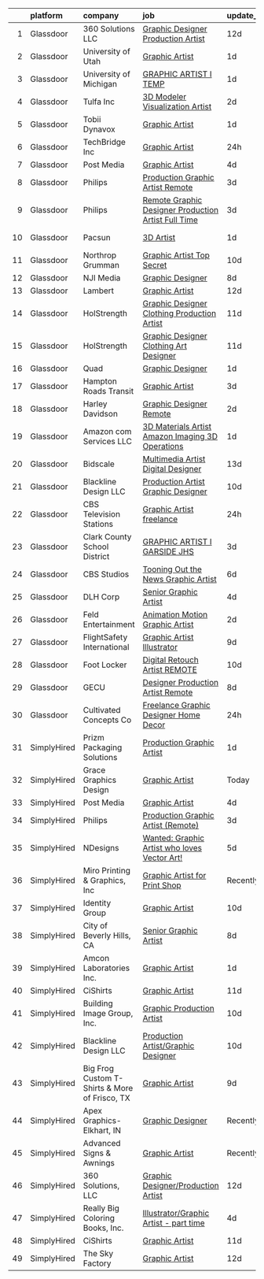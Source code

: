 

|    | platform    | company                                       | job                                                                                                                                                                                                                                                                                                                         | update_time   | location           |
|---:|:------------|:----------------------------------------------|:----------------------------------------------------------------------------------------------------------------------------------------------------------------------------------------------------------------------------------------------------------------------------------------------------------------------------|:--------------|:-------------------|
|  1 | Glassdoor   | 360 Solutions  LLC                            | [Graphic Designer Production Artist](https://www.glassdoor.com/partner/jobListing.htm?pos=110&ao=1136043&s=58&guid=000001825306629aada8ad67eae904e9&src=GD_JOB_AD&t=SR&vt=w&ea=1&cs=1_d939f4ba&cb=1659250304006&jobListingId=1008012371190&jrtk=3-0-1g99gcolrkclr801-1g99gcomcgagg800-f4c49b702624eefb-)                    | 12d           | Remote             |
|  2 | Glassdoor   | University of Utah                            | [Graphic Artist](https://www.glassdoor.com/partner/jobListing.htm?pos=124&ao=1136043&s=58&guid=000001825306629aada8ad67eae904e9&src=GD_JOB_AD&t=SR&vt=w&cs=1_372b8ad2&cb=1659250304009&jobListingId=1008038067034&jrtk=3-0-1g99gcolrkclr801-1g99gcomcgagg800-ddc4a403686d29f8-)                                             | 1d            | Salt Lake City, UT |
|  3 | Glassdoor   | University of Michigan                        | [GRAPHIC ARTIST I  TEMP ](https://www.glassdoor.com/partner/jobListing.htm?pos=111&ao=1136043&s=58&guid=000001825306629aada8ad67eae904e9&src=GD_JOB_AD&t=SR&vt=w&cs=1_5c7bb022&cb=1659250304006&jobListingId=1008037495944&jrtk=3-0-1g99gcolrkclr801-1g99gcomcgagg800-380de93c6255b11a-)                                    | 1d            | Ann Arbor, MI      |
|  4 | Glassdoor   | Tulfa Inc                                     | [3D Modeler Visualization Artist](https://www.glassdoor.com/partner/jobListing.htm?pos=103&ao=1136043&s=58&guid=000001825306629aada8ad67eae904e9&src=GD_JOB_AD&t=SR&vt=w&ea=1&cs=1_c1b00794&cb=1659250304006&jobListingId=1008036719955&jrtk=3-0-1g99gcolrkclr801-1g99gcomcgagg800-ab72be3e8d6fb9f7-)                       | 2d            | Remote             |
|  5 | Glassdoor   | Tobii Dynavox                                 | [Graphic Artist](https://www.glassdoor.com/partner/jobListing.htm?pos=120&ao=1136043&s=58&guid=000001825306629aada8ad67eae904e9&src=GD_JOB_AD&t=SR&vt=w&ea=1&cs=1_e5b12373&cb=1659250304008&jobListingId=1008039073915&jrtk=3-0-1g99gcolrkclr801-1g99gcomcgagg800-fc81810ad16d88cb-)                                        | 1d            | Pittsburgh, PA     |
|  6 | Glassdoor   | TechBridge  Inc                               | [Graphic Artist](https://www.glassdoor.com/partner/jobListing.htm?pos=106&ao=1136043&s=58&guid=000001825306629aada8ad67eae904e9&src=GD_JOB_AD&t=SR&vt=w&cs=1_8397d9ff&cb=1659250304006&jobListingId=1008039858502&jrtk=3-0-1g99gcolrkclr801-1g99gcomcgagg800-0ea4eb3474ffe83c-)                                             | 24h           | Remote             |
|  7 | Glassdoor   | Post Media                                    | [Graphic Artist](https://www.glassdoor.com/partner/jobListing.htm?pos=104&ao=1136043&s=58&guid=000001825306629aada8ad67eae904e9&src=GD_JOB_AD&t=SR&vt=w&ea=1&cs=1_8ff363f8&cb=1659250304006&jobListingId=1008030883161&jrtk=3-0-1g99gcolrkclr801-1g99gcomcgagg800-41e596919d0c4bab-)                                        | 4d            | Remote             |
|  8 | Glassdoor   | Philips                                       | [Production Graphic Artist  Remote ](https://www.glassdoor.com/partner/jobListing.htm?pos=108&ao=1136043&s=58&guid=000001825306629aada8ad67eae904e9&src=GD_JOB_AD&t=SR&vt=w&ea=1&cs=1_48dbec9e&cb=1659250304006&jobListingId=1008034190528&jrtk=3-0-1g99gcolrkclr801-1g99gcomcgagg800-26fd40e036deb94a-)                    | 3d            | Amarillo, TX       |
|  9 | Glassdoor   | Philips                                       | [Remote Graphic Designer Production Artist   Full Time](https://www.glassdoor.com/partner/jobListing.htm?pos=121&ao=1136043&s=58&guid=000001825306629aada8ad67eae904e9&src=GD_JOB_AD&t=SR&vt=w&ea=1&cs=1_3050f271&cb=1659250304009&jobListingId=1008032988603&jrtk=3-0-1g99gcolrkclr801-1g99gcomcgagg800-70d801ecd70d89df-) | 3d            | Bakersfield, CA    |
| 10 | Glassdoor   | Pacsun                                        | [3D Artist](https://www.glassdoor.com/partner/jobListing.htm?pos=107&ao=1136043&s=58&guid=000001825306629aada8ad67eae904e9&src=GD_JOB_AD&t=SR&vt=w&cs=1_3416c23a&cb=1659250304006&jobListingId=1008037504876&jrtk=3-0-1g99gcolrkclr801-1g99gcomcgagg800-d0e4861345e9076d-)                                                  | 1d            | Anaheim, CA        |
| 11 | Glassdoor   | Northrop Grumman                              | [Graphic Artist   Top Secret](https://www.glassdoor.com/partner/jobListing.htm?pos=116&ao=1136043&s=58&guid=000001825306629aada8ad67eae904e9&src=GD_JOB_AD&t=SR&vt=w&cs=1_9c5f1c32&cb=1659250304007&jobListingId=1008018638113&jrtk=3-0-1g99gcolrkclr801-1g99gcomcgagg800-0ab52efdf51f1e04-)                                | 10d           | Beale AFB, CA      |
| 12 | Glassdoor   | NJI Media                                     | [Graphic Designer](https://www.glassdoor.com/partner/jobListing.htm?pos=122&ao=1136043&s=58&guid=000001825306629aada8ad67eae904e9&src=GD_JOB_AD&t=SR&vt=w&cs=1_5ea90db3&cb=1659250304009&jobListingId=1008023237116&jrtk=3-0-1g99gcolrkclr801-1g99gcomcgagg800-fa0cc44d26a03547-)                                           | 8d            | Remote             |
| 13 | Glassdoor   | Lambert                                       | [Graphic Artist](https://www.glassdoor.com/partner/jobListing.htm?pos=115&ao=1136043&s=58&guid=000001825306629aada8ad67eae904e9&src=GD_JOB_AD&t=SR&vt=w&ea=1&cs=1_b050089a&cb=1659250304007&jobListingId=1008013459510&jrtk=3-0-1g99gcolrkclr801-1g99gcomcgagg800-7e575080a18570c8-)                                        | 12d           | Remote             |
| 14 | Glassdoor   | HolStrength                                   | [Graphic Designer Clothing Production Artist](https://www.glassdoor.com/partner/jobListing.htm?pos=112&ao=1136043&s=58&guid=000001825306629aada8ad67eae904e9&src=GD_JOB_AD&t=SR&vt=w&ea=1&cs=1_138eb916&cb=1659250304006&jobListingId=1008014765980&jrtk=3-0-1g99gcolrkclr801-1g99gcomcgagg800-70573db1b942a1a6-)           | 11d           | Remote             |
| 15 | Glassdoor   | HolStrength                                   | [Graphic Designer Clothing Art Designer](https://www.glassdoor.com/partner/jobListing.htm?pos=125&ao=1136043&s=58&guid=000001825306629aada8ad67eae904e9&src=GD_JOB_AD&t=SR&vt=w&ea=1&cs=1_d472d594&cb=1659250304010&jobListingId=1008014791743&jrtk=3-0-1g99gcolrkclr801-1g99gcomcgagg800-286bfbe2405daac3-)                | 11d           | Remote             |
| 16 | Glassdoor   | Quad                                          | [Graphic Designer](https://www.glassdoor.com/partner/jobListing.htm?pos=119&ao=1136043&s=58&guid=000001825306629aada8ad67eae904e9&src=GD_JOB_AD&t=SR&vt=w&cs=1_e164a2f7&cb=1659250304008&jobListingId=1008037687551&jrtk=3-0-1g99gcolrkclr801-1g99gcomcgagg800-10c0ef89ca79d970-)                                           | 1d            | Remote             |
| 17 | Glassdoor   | Hampton Roads Transit                         | [Graphic Artist](https://www.glassdoor.com/partner/jobListing.htm?pos=118&ao=1136043&s=58&guid=000001825306629aada8ad67eae904e9&src=GD_JOB_AD&t=SR&vt=w&cs=1_840af4f7&cb=1659250304007&jobListingId=1008032758294&jrtk=3-0-1g99gcolrkclr801-1g99gcomcgagg800-20d760ca0f5d9f40-)                                             | 3d            | Norfolk, VA        |
| 18 | Glassdoor   | Harley Davidson                               | [Graphic Designer   Remote](https://www.glassdoor.com/partner/jobListing.htm?pos=114&ao=1136043&s=58&guid=000001825306629aada8ad67eae904e9&src=GD_JOB_AD&t=SR&vt=w&cs=1_81c2305a&cb=1659250304006&jobListingId=1008036659487&jrtk=3-0-1g99gcolrkclr801-1g99gcomcgagg800-aecb001e5638e11a-)                                  | 2d            | Milwaukee, WI      |
| 19 | Glassdoor   | Amazon com Services LLC                       | [3D Materials Artist  Amazon Imaging 3D Operations](https://www.glassdoor.com/partner/jobListing.htm?pos=130&ao=1136043&s=58&guid=000001825306629aada8ad67eae904e9&src=GD_JOB_AD&t=SR&vt=w&cs=1_d522909c&cb=1659250304010&jobListingId=1008037198994&jrtk=3-0-1g99gcolrkclr801-1g99gcomcgagg800-6a768a7e0c0ce907-)          | 1d            | New York, NY       |
| 20 | Glassdoor   | Bidscale                                      | [Multimedia Artist  Digital Designer](https://www.glassdoor.com/partner/jobListing.htm?pos=128&ao=1136043&s=58&guid=000001825306629aada8ad67eae904e9&src=GD_JOB_AD&t=SR&vt=w&ea=1&cs=1_71d36d2b&cb=1659250304010&jobListingId=1008010868202&jrtk=3-0-1g99gcolrkclr801-1g99gcomcgagg800-5aec55e9ddfeffe6-)                   | 13d           | Remote             |
| 21 | Glassdoor   | Blackline Design LLC                          | [Production Artist Graphic Designer](https://www.glassdoor.com/partner/jobListing.htm?pos=105&ao=1136043&s=58&guid=000001825306629aada8ad67eae904e9&src=GD_JOB_AD&t=SR&vt=w&ea=1&cs=1_ec623da1&cb=1659250304006&jobListingId=1008017497395&jrtk=3-0-1g99gcolrkclr801-1g99gcomcgagg800-ad1d03946e394c5f-)                    | 10d           | Remote             |
| 22 | Glassdoor   | CBS Television Stations                       | [Graphic Artist  freelance ](https://www.glassdoor.com/partner/jobListing.htm?pos=102&ao=1136043&s=58&guid=000001825306629aada8ad67eae904e9&src=GD_JOB_AD&t=SR&vt=w&cs=1_e3961d27&cb=1659250304005&jobListingId=1008039707392&jrtk=3-0-1g99gcolrkclr801-1g99gcomcgagg800-5c0676041c963d65-)                                 | 24h           | New York, NY       |
| 23 | Glassdoor   | Clark County School District                  | [GRAPHIC ARTIST I   GARSIDE JHS](https://www.glassdoor.com/partner/jobListing.htm?pos=109&ao=1136043&s=58&guid=000001825306629aada8ad67eae904e9&src=GD_JOB_AD&t=SR&vt=w&cs=1_ebd90d10&cb=1659250304006&jobListingId=1008033942138&jrtk=3-0-1g99gcolrkclr801-1g99gcomcgagg800-88f8d27727f1f60f-)                             | 3d            | Las Vegas, NV      |
| 24 | Glassdoor   | CBS Studios                                   | [Tooning Out the News   Graphic Artist](https://www.glassdoor.com/partner/jobListing.htm?pos=101&ao=1136043&s=58&guid=000001825306629aada8ad67eae904e9&src=GD_JOB_AD&t=SR&vt=w&cs=1_9a2779e2&cb=1659250304005&jobListingId=1008025227188&jrtk=3-0-1g99gcolrkclr801-1g99gcomcgagg800-a5023c58ebcda7d6-)                      | 6d            | New York, NY       |
| 25 | Glassdoor   | DLH Corp                                      | [Senior Graphic Artist](https://www.glassdoor.com/partner/jobListing.htm?pos=117&ao=1136043&s=58&guid=000001825306629aada8ad67eae904e9&src=GD_JOB_AD&t=SR&vt=w&ea=1&cs=1_16502d17&cb=1659250304007&jobListingId=1008030670027&jrtk=3-0-1g99gcolrkclr801-1g99gcomcgagg800-c689a25426a3cb7b-)                                 | 4d            | Remote             |
| 26 | Glassdoor   | Feld Entertainment                            | [Animation   Motion Graphic Artist](https://www.glassdoor.com/partner/jobListing.htm?pos=126&ao=1136043&s=58&guid=000001825306629aada8ad67eae904e9&src=GD_JOB_AD&t=SR&vt=w&cs=1_52ed2156&cb=1659250304010&jobListingId=1008035891768&jrtk=3-0-1g99gcolrkclr801-1g99gcomcgagg800-1f17eacfd0cf4f6d-)                          | 2d            | Ellenton, FL       |
| 27 | Glassdoor   | FlightSafety International                    | [Graphic Artist Illustrator](https://www.glassdoor.com/partner/jobListing.htm?pos=129&ao=1136043&s=58&guid=000001825306629aada8ad67eae904e9&src=GD_JOB_AD&t=SR&vt=w&cs=1_6051d3e0&cb=1659250304010&jobListingId=1008020411593&jrtk=3-0-1g99gcolrkclr801-1g99gcomcgagg800-b4a36daa2cbc742f-)                                 | 9d            | Alabama            |
| 28 | Glassdoor   | Foot Locker                                   | [Digital Retouch Artist  REMOTE ](https://www.glassdoor.com/partner/jobListing.htm?pos=123&ao=1136043&s=58&guid=000001825306629aada8ad67eae904e9&src=GD_JOB_AD&t=SR&vt=w&cs=1_f7b7a8ea&cb=1659250304009&jobListingId=1008018888519&jrtk=3-0-1g99gcolrkclr801-1g99gcomcgagg800-80e8514530aac9a9-)                            | 10d           | Tampa, FL          |
| 29 | Glassdoor   | GECU                                          | [Designer Production Artist  Remote ](https://www.glassdoor.com/partner/jobListing.htm?pos=113&ao=1136043&s=58&guid=000001825306629aada8ad67eae904e9&src=GD_JOB_AD&t=SR&vt=w&cs=1_af8ff8b4&cb=1659250304006&jobListingId=1008024070976&jrtk=3-0-1g99gcolrkclr801-1g99gcomcgagg800-eba3e9fba45cad5b-)                        | 8d            | Remote             |
| 30 | Glassdoor   | Cultivated Concepts Co                        | [Freelance Graphic Designer   Home Decor](https://www.glassdoor.com/partner/jobListing.htm?pos=127&ao=1136043&s=58&guid=000001825306629aada8ad67eae904e9&src=GD_JOB_AD&t=SR&vt=w&ea=1&cs=1_c583f612&cb=1659250304010&jobListingId=1008039617224&jrtk=3-0-1g99gcolrkclr801-1g99gcomcgagg800-9d8d16bd573f15d8-)               | 24h           | Remote             |
| 31 | SimplyHired | Prizm Packaging Solutions                     | [Production Graphic Artist](https://www.simplyhired.com/job/IZQctL49IANUeVSLwzPJ23iDUeMdrlqYgN05LGmBajoPvVQCtvNG8Q?q=graphic+artist)                                                                                                                                                                                        | 1d            | Rogers, AR         |
| 32 | SimplyHired | Grace Graphics Design                         | [Graphic Artist](https://www.simplyhired.com/job/pGEgdl1Cg9cvszId5yVPFL-dYtRn3k9GdMiCQJaV5fR_VXwAijceDg?q=graphic+artist)                                                                                                                                                                                                   | Today         | Lake Elsinore, CA  |
| 33 | SimplyHired | Post Media                                    | [Graphic Artist](https://www.simplyhired.com/job/lRHtozgOHrnYMor0aByUuOsQ_GpKMjFy9pbmJfQQyz9C_MLJ82x5ZA?q=graphic+artist)                                                                                                                                                                                                   | 4d            | Remote             |
| 34 | SimplyHired | Philips                                       | [Production Graphic Artist (Remote)](https://www.simplyhired.com/job/RbdS5_hIsCNXCH6vQXymMPqhV-Cwzhh-mGxdMdEqW7tGUybj6UcGJQ?q=graphic+artist)                                                                                                                                                                               | 3d            | Amarillo, TX       |
| 35 | SimplyHired | NDesigns                                      | [Wanted: Graphic Artist who loves Vector Art!](https://www.simplyhired.com/job/pn9jUR8M5o-DyErLsLr2MWEyhr46-ZAuNxmQdE31raBZ38Y29F6Aag?q=graphic+artist)                                                                                                                                                                     | 5d            | Fayetteville, TN   |
| 36 | SimplyHired | Miro Printing & Graphics, Inc                 | [Graphic Artist for Print Shop](https://www.simplyhired.com/job/cy4uLsK9cNkdxUgZ1GwiwLn9GpV9HK2Pe_Is5-jjSjlBLtwhch8b-Q?q=graphic+artist)                                                                                                                                                                                    | Recently      | Hackensack, NJ     |
| 37 | SimplyHired | Identity Group                                | [Graphic Artist](https://www.simplyhired.com/job/lYf5i3Y-8bmvS3791OG4qGkQAZXKOcUgo8Gxiw6MoKe7OZfub3FxrQ?q=graphic+artist)                                                                                                                                                                                                   | 10d           | Wichita, KS        |
| 38 | SimplyHired | City of Beverly Hills, CA                     | [Senior Graphic Artist](https://www.simplyhired.com/job/lOD3yu9SEoumL5uQsqvsal0F1vYuSU0BwtAhgAc8mGfguDqKSCAG7g?q=graphic+artist)                                                                                                                                                                                            | 8d            | Beverly Hills, CA  |
| 39 | SimplyHired | Amcon Laboratories Inc.                       | [Graphic Artist](https://www.simplyhired.com/job/diCVfw2YkygzGPqN9nsglfiGx26Tsg5EnD2QLhBmwvghCAH7VutXOA?q=graphic+artist)                                                                                                                                                                                                   | 1d            | St. Louis, MO      |
| 40 | SimplyHired | CiShirts                                      | [Graphic Artist](https://www.simplyhired.com/job/YBoVDcsLj_gfrUFkUd920VE75wnkROAa6nTSVRGiRBYE6neuUIBoIg?q=graphic+artist)                                                                                                                                                                                                   | 11d           | Elkhorn, NE        |
| 41 | SimplyHired | Building Image Group, Inc.                    | [Graphic Production Artist](https://www.simplyhired.com/job/VnlNMi5pnkfVBmyjgyKpEbHF0L-WKsVPXnN3_jD5QfJyw6sxwkkydw?q=graphic+artist)                                                                                                                                                                                        | 10d           | Austin, TX         |
| 42 | SimplyHired | Blackline Design LLC                          | [Production Artist/Graphic Designer](https://www.simplyhired.com/job/hcxMXxAK3-E-8bXvVLk3Dq6hfPJ9fPTNOwU6-PgEq02X1F60OEbNXw?q=graphic+artist)                                                                                                                                                                               | 10d           | Remote             |
| 43 | SimplyHired | Big Frog Custom T-Shirts & More of Frisco, TX | [Graphic Artist](https://www.simplyhired.com/job/cIpqJxPqeARBmwYbpFR0ZjM7EY-6pOXVvoPk1wrqv7boNT--H55UNA?q=graphic+artist)                                                                                                                                                                                                   | 9d            | Frisco, TX         |
| 44 | SimplyHired | Apex Graphics- Elkhart, IN                    | [Graphic Designer](https://www.simplyhired.com/job/qglcmHUN2IMR6qgix4SHXm5COfuiv93Y4GkvS_4mRDrC-Cz4a5yZLA?q=graphic+artist)                                                                                                                                                                                                 | Recently      | Elkhart, IN        |
| 45 | SimplyHired | Advanced Signs & Awnings                      | [Graphic Artist](https://www.simplyhired.com/job/jkH6i4vT_KKCsIX2qjex9gKpatu5XrmK_cjm-kblPHbDN6qgz86STw?q=graphic+artist)                                                                                                                                                                                                   | Recently      | New Bern, NC       |
| 46 | SimplyHired | 360 Solutions, LLC                            | [Graphic Designer/Production Artist](https://www.simplyhired.com/job/wTKuKhJFue8gAenatIutsqNnn1KWWLvcslbVcB2Shz7OnZLg523oNA?q=graphic+artist)                                                                                                                                                                               | 12d           | Remote             |
| 47 | SimplyHired | Really Big Coloring Books, Inc.               | [Illustrator/Graphic Artist - part time](https://www.simplyhired.com/job/fmCm6VyBPHcIaZh4tRNFPSeHoh4bDfOXOufy4bEs09-cxjDX-moabQ?q=graphic+artist)                                                                                                                                                                           | 4d            | St. Louis, MO      |
| 48 | SimplyHired | CiShirts                                      | [Graphic Artist](https://www.simplyhired.com/job/YBoVDcsLj_gfrUFkUd920VE75wnkROAa6nTSVRGiRBYE6neuUIBoIg?q=graphic+artist)                                                                                                                                                                                                   | 11d           | Elkhorn, NE        |
| 49 | SimplyHired | The Sky Factory                               | [Graphic Artist](https://www.simplyhired.com/job/mJw82kPbixMf7Klvec5eDM_fucGYXrmGtsqkTDoSHXSwU6T4uMT3Cw?q=graphic+artist)                                                                                                                                                                                                   | 12d           | Fairfield, IA      |